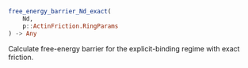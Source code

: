 ```julia
free_energy_barrier_Nd_exact(
    Nd,
    p::ActinFriction.RingParams
) -> Any

```

Calculate free-energy barrier for the explicit-binding regime with exact friction.
